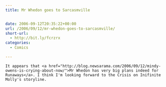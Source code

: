 ```yaml
---
title: Mr Whedon goes to Sarcasmville


date: 2006-09-12T20:35:22+00:00
url: /2006/09/12/mr-whedon-goes-to-sarcasmville/
short-url:
  - http://bit.ly/fcrzrx
categories:
  - Comics

---
```

<div class='microid-mailto+http:sha1:00cedd02b1f47a44f385f89f0fd42eed3e91801a'>
  
    It appears that <a href="http://blog.newsarama.com/2006/09/12/mindy-owens-is-crying-about-now/">Mr Whedon has very big plans indeed for Runaways</a>. I think I'm looking forward to the Crisis on Inifinite Molly's storyline.
  
